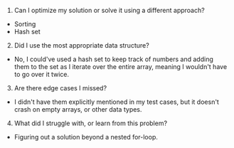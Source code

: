 1. Can I optimize my solution or solve it using a different approach?

- Sorting
- Hash set

2. Did I use the most appropriate data structure?

- No, I could've used a hash set to keep track of numbers and adding them to the set as I iterate over the entire array, meaning I wouldn't have to go over it twice.

3. Are there edge cases I missed?

- I didn't have them explicitly mentioned in my test cases, but it doesn't crash on empty arrays, or other data types.

4. What did I struggle with, or learn from this problem?

- Figuring out a solution beyond a nested for-loop.
